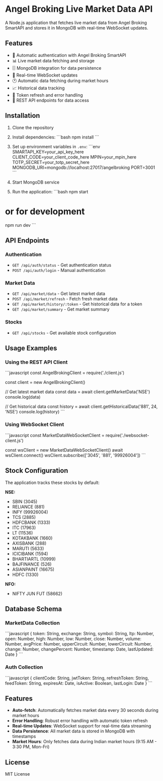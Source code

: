 # Angel Broking Live Market Data API

A Node.js application that fetches live market data from Angel Broking SmartAPI and stores it in MongoDB with real-time WebSocket updates.

## Features

- 🔐 Automatic authentication with Angel Broking SmartAPI
- 📊 Live market data fetching and storage
- 🗄️ MongoDB integration for data persistence
- 📡 Real-time WebSocket updates
- 🕐 Automatic data fetching during market hours
- 📈 Historical data tracking
- 🔄 Token refresh and error handling
- 📱 REST API endpoints for data access

## Installation

1. Clone the repository
2. Install dependencies:
\`\`\`bash
npm install
\`\`\`

3. Set up environment variables in `.env`:
\`\`\`env
SMARTAPI_KEY=your_api_key_here
CLIENT_CODE=your_client_code_here
MPIN=your_mpin_here
TOTP_SECRET=your_totp_secret_here
MONGODB_URI=mongodb://localhost:27017/angelbroking
PORT=3001
\`\`\`

4. Start MongoDB service
5. Run the application:
\`\`\`bash
npm start
# or for development
npm run dev
\`\`\`

## API Endpoints

### Authentication
- `GET /api/auth/status` - Get authentication status
- `POST /api/auth/login` - Manual authentication

### Market Data
- `GET /api/market/data` - Get latest market data
- `POST /api/market/refresh` - Fetch fresh market data
- `GET /api/market/history/:token` - Get historical data for a token
- `GET /api/market/summary` - Get market summary

### Stocks
- `GET /api/stocks` - Get available stock configuration

## Usage Examples

### Using the REST API Client

\`\`\`javascript
const AngelBrokingClient = require('./client.js')

const client = new AngelBrokingClient()

// Get latest market data
const data = await client.getMarketData('NSE')
console.log(data)

// Get historical data
const history = await client.getHistoricalData('881', 24, 'NSE')
console.log(history)
\`\`\`

### Using WebSocket Client

\`\`\`javascript
const MarketDataWebSocketClient = require('./websocket-client.js')

const wsClient = new MarketDataWebSocketClient()
await wsClient.connect()
wsClient.subscribe(['3045', '881', '99926004'])
\`\`\`

## Stock Configuration

The application tracks these stocks by default:

**NSE:**
- SBIN (3045)
- RELIANCE (881)
- INFY (99926004)
- TCS (2885)
- HDFCBANK (1333)
- ITC (17963)
- LT (11536)
- KOTAKBANK (1660)
- AXISBANK (288)
- MARUTI (5633)
- ICICIBANK (1594)
- BHARTIARTL (10999)
- BAJFINANCE (526)
- ASIANPAINT (16675)
- HDFC (1330)

**NFO:**
- NIFTY JUN FUT (58662)

## Database Schema

### MarketData Collection
\`\`\`javascript
{
  token: String,
  exchange: String,
  symbol: String,
  ltp: Number,
  open: Number,
  high: Number,
  low: Number,
  close: Number,
  volume: Number,
  avgPrice: Number,
  upperCircuit: Number,
  lowerCircuit: Number,
  change: Number,
  changePercent: Number,
  timestamp: Date,
  lastUpdated: Date
}
\`\`\`

### Auth Collection
\`\`\`javascript
{
  clientCode: String,
  jwtToken: String,
  refreshToken: String,
  feedToken: String,
  expiresAt: Date,
  isActive: Boolean,
  lastLogin: Date
}
\`\`\`

## Features

- **Auto-fetch**: Automatically fetches market data every 30 seconds during market hours
- **Error Handling**: Robust error handling with automatic token refresh
- **Real-time Updates**: WebSocket support for real-time data streaming
- **Data Persistence**: All market data is stored in MongoDB with timestamps
- **Market Hours**: Only fetches data during Indian market hours (9:15 AM - 3:30 PM, Mon-Fri)

## License

MIT License
